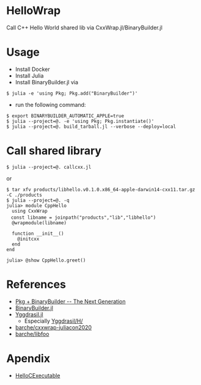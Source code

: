 # HelloWrap

Call C++ Hello World shared lib via CxxWrap.jl/BinaryBuilder.jl

# Usage

- Install Docker
- Install Julia
- Install BinaryBuilder.jl via

```console
$ julia -e 'using Pkg; Pkg.add("BinaryBuilder")'
```

- run the following command:

```console
$ export BINARYBUILDER_AUTOMATIC_APPLE=true
$ julia --project=@. -e 'using Pkg; Pkg.instantiate()'
$ julia --project=@. build_tarball.jl --verbose --deploy=local
```

# Call shared library

```console
$ julia --project=@. callcxx.jl
```

or

```console
$ tar xfv products/libhello.v0.1.0.x86_64-apple-darwin14-cxx11.tar.gz -C ./products
$ julia --project=@. -q
julia> module CppHello
  using CxxWrap
　const libname = joinpath("products","lib","libhello")
  @wrapmodule(libname)

  function __init__()
    @initcxx
  end
end

julia> @show CppHello.greet()
```


# References

- [Pkg + BinaryBuilder -- The Next Generation](https://julialang.org/blog/2019/11/artifacts/)
- [BinaryBuilder.jl](https://github.com/JuliaPackaging/BinaryBuilder.jl)
- [Yggdrasil.jl](https://github.com/JuliaPackaging/Yggdrasil)
  - Especially [Yggdrasil/H/](https://github.com/JuliaPackaging/Yggdrasil/tree/master/H)
- [barche/cxxwrap-juliacon2020](https://github.com/barche/cxxwrap-juliacon2020)
- [barche/libfoo](https://github.com/barche/libfoo)

# Apendix

- [HelloCExecutable](https://github.com/terasakisatoshi/HelloCExecutable)  
 
